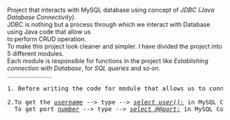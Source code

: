 Project that interacts with MySQL database using concept of <em>JDBC (Java Database Connectivity)</em>.<br>
JDBC is nothing but a process through which we interact with Database using Java code that allow us<br>
to perform CRUD operation.<br>
To make this project look cleaner and simpler. I have divided the project into 5 different modules.
<br>
Each module is responsible for functions in the project like <em>Establishing connection with Database</em>, for <em>SQL queries</em> and so on.
<br>
..........................<br>
<section>
<pre>
1. Before writing the code for module that allows us to connect with Database make sure to <em>create a Database and Table</em> using <em>MySQL Command Line.</em><br>
2.To get the <em><u>username</u></em> --> type --> <em><u>select user();</u></em> in MySQL Command Line.
  To get port <em><u>number</u></em> --> type --> <em><u>select @@port;</u></em> in MySQL Command Line. 
</pre>
</section>
<br>